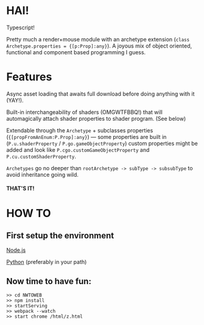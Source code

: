 # HAI!
Typescript!

Pretty much a render+mouse module with an archetype extension (`class Archetype.properties = {[p:Prop]:any}`). A joyous mix of object oriented, functional and component based programming I guess.


# Features
Async asset loading that awaits full download before doing anything with it (YAY!).

Built-in interchangeability of shaders (OMGWTFBBQ!) that will automagically attach shader properties to shader program. (See below)

Extendable through the `Archetype` + subclasses properties (`{[propFromAnEnum:P.Prop]:any}`) — some properties are built in (``P.u.shaderProperty`` / ``P.go.gameObjectProperty``) custom properties might be added and look like `P.cgo.customGameObjectProperty` and `P.cu.customShaderProperty`.

`Archetypes` go no deeper than ``rootArchetype -> subType -> subsubType`` to avoid inheritance going wild.

#### THAT'S IT!


# HOW TO
## First setup the environment
[Node.js](https://nodejs.org/)

[Python](https://www.python.org/) (preferably in your path) 

## Now time to have fun:
```
>> cd NWTOWEB
>> npm install
>> startServing
>> webpack --watch
>> start chrome /html/z.html
```

